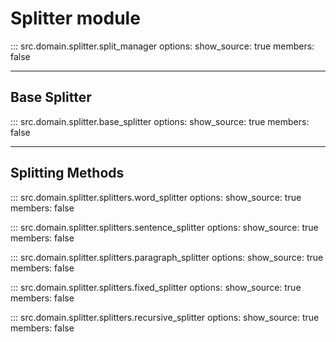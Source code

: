 # **Splitter module**

::: src.domain.splitter.split_manager
    options:
      show_source: true
members: false

----

## **Base Splitter**

::: src.domain.splitter.base_splitter
    options:
      show_source: true
members: false

----

## **Splitting Methods**

::: src.domain.splitter.splitters.word_splitter
    options:
      show_source: true
members: false

::: src.domain.splitter.splitters.sentence_splitter
    options:
      show_source: true
members: false

::: src.domain.splitter.splitters.paragraph_splitter
    options:
      show_source: true
members: false

::: src.domain.splitter.splitters.fixed_splitter
    options:
      show_source: true
members: false

::: src.domain.splitter.splitters.recursive_splitter
    options:
      show_source: true
members: false
